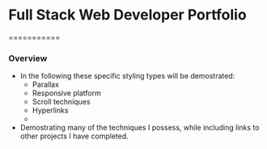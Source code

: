 # Full Stack Web Developer Portfolio
===========

### Overview

* In the following these specific styling types will be demostrated:
    * Parallax
    * Responsive platform 
    * Scroll techniques
    * Hyperlinks
    * 
* Demostrating many of the techniques I possess, while including links to other projects I have completed.